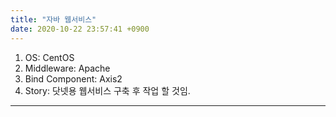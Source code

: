 ```yaml
---
title: "자바 웹서비스"
date: 2020-10-22 23:57:41 +0900
---
```


1. OS: CentOS  
2. Middleware: Apache
3. Bind Component: Axis2
4. Story: 닷넷용 웹서비스 구축 후 작업 할 것임.

---

